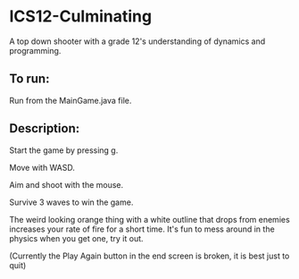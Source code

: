 # ICS12-Culminating
A top down shooter with a grade 12's understanding of dynamics and programming.

## To run:
Run from the MainGame.java file.

## Description:
Start the game by pressing g.

Move with WASD.

Aim and shoot with the mouse.

Survive 3 waves to win the game.

The weird looking orange thing with a white outline that drops from enemies increases your rate of fire for a short time. It's fun to mess around in the physics when you get one, try it out.

(Currently the Play Again button in the end screen is broken, it is best just to quit)
